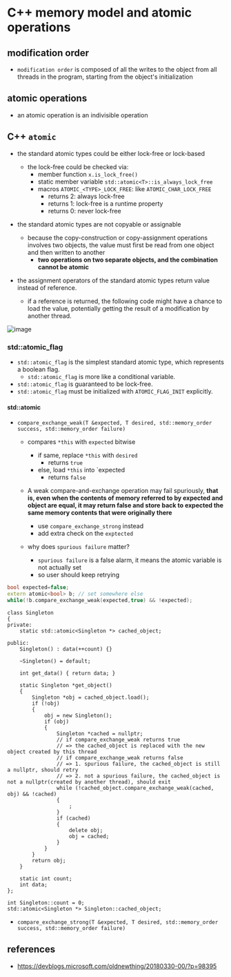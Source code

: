 # C++ memory model and atomic operations

## modification order
* `modification order` is composed of all the writes to the object from all threads in the program, starting from the object's initialization

## atomic operations
* an atomic operation is an indivisible operation

## C++ `atomic`
* the standard atomic types could be either lock-free or lock-based
    * the lock-free could be checked via:
        * member function `x.is_lock_free()`
        * static member variable `std::atomic<T>::is_always_lock_free`
        * macros `ATOMIC_<TYPE>_LOCK_FREE`: like `ATOMIC_CHAR_LOCK_FREE`
            * returns 2: always lock-free
            * returns 1: lock-free is a runtime property
            * returns 0: never lock-free

* the standard atomic types are not copyable or assignable
    * because the copy-construction or copy-assignment operations involves two objects, the value must first be read from one object and then written to another
        * **two operations on two separate objects, and the combination cannot be atomic**
* the assignment operators of the standard atomic types return value instead of reference.
    * if a reference is returned, the following code might have a chance to load the value, potentially getting the result of a modification by another thread.

![image](https://github.com/lolyu/aoi/assets/35479537/38759511-8af1-4bfd-87ae-246018e04b85)


### std::atomic_flag
* `std::atomic_flag` is the simplest standard atomic type, which represents a boolean flag.
    * `std::atomic_flag` is more like a conditional variable.
* `std::atomic_flag` is guaranteed to be lock-free.
* `std::atomic_flag` must be initialized with `ATOMIC_FLAG_INIT` explicitly.

#### std::atomic<bool>
* `compare_exchange_weak(T &expected, T desired, std::memory_order success, std::memory_order failure)`
    * compares `*this` with `expected` bitwise
        * if same, replace `*this` with `desired`
            * returns `true`
        * else, load `*this` into `expected
            * returns `false`
    * A weak compare-and-exchange operation may fail spuriously, **that is, even when the contents of memory referred to by expected and object are equal, it may return false and store back to expected the same memory contents that were originally there**
        * use `compare_exchange_strong` instead
        * add extra check on the `exptected`

    * why does `spurious failure` matter?
        * `spurious failure` is a false alarm, it means the atomic variable is not actually set
        * so user should keep retrying


```cpp
bool expected=false;
extern atomic<bool> b; // set somewhere else
while(!b.compare_exchange_weak(expected,true) && !expected);
```
```
class Singleton
{
private:
    static std::atomic<Singleton *> cached_object;

public:
    Singleton() : data(++count) {}

    ~Singleton() = default;

    int get_data() { return data; }

    static Singleton *get_object()
    {
        Singleton *obj = cached_object.load();
        if (!obj)
        {
            obj = new Singleton();
            if (obj)
            {
                Singleton *cached = nullptr;
                // if compare_exchange_weak returns true
                // => the cached_object is replaced with the new object created by this thread
                // if compare_exchange_weak returns false
                // => 1. spurious failure, the cached_object is still a nullptr, should retry
                // => 2. not a spurious failure, the cached_object is not a nullptr(created by another thread), should exit
                while (!cached_object.compare_exchange_weak(cached, obj) && !cached)
                {
                    ;
                }
                if (cached)
                {
                    delete obj;
                    obj = cached;
                }
            }
        }
        return obj;
    }

    static int count;
    int data;
};

int Singleton::count = 0;
std::atomic<Singleton *> Singleton::cached_object;
```

* `compare_exchange_strong(T &expected, T desired, std::memory_order success, std::memory_order failure)`

## references
* https://devblogs.microsoft.com/oldnewthing/20180330-00/?p=98395
